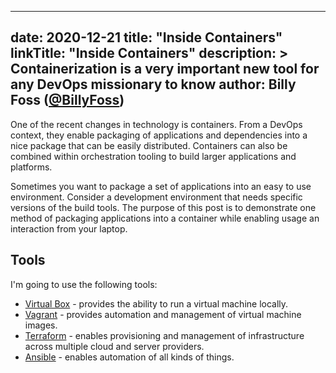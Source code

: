 
---
date: 2020-12-21
title: "Inside Containers"
linkTitle: "Inside Containers"
description: >
  Containerization is a very important new tool for any DevOps missionary to know
author: Billy Foss ([@BillyFoss](https://twitter.com/BillyFoss))
---

One of the recent changes in technology is containers.  From a DevOps context, they enable packaging of applications and dependencies into a nice package that can be easily distributed.  Containers can also be combined within orchestration tooling to build larger applications and platforms.

Sometimes you want to package a set of applications into an easy to use environment.  Consider a development environment that needs specific versions of the build tools.
The purpose of this post is to demonstrate one method of packaging applications into a container while enabling usage an interaction from your laptop.

## Tools
I'm going to use the following tools:

- [Virtual Box](https://www.virtualbox.org/) - provides the ability to run a virtual machine locally.
- [Vagrant](https://www.vagrantup.com/) - provides automation and management of virtual machine images.
- [Terraform](https://www.terraform.io/) - enables provisioning and management of infrastructure across multiple cloud and server providers.
- [Ansible](https://www.ansible.com/) -  enables automation of all kinds of things.
